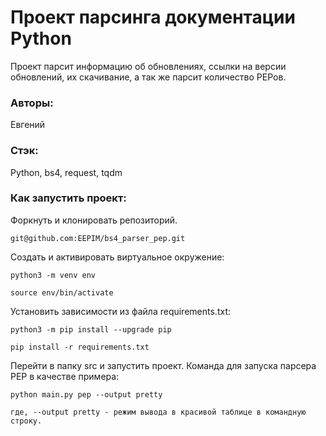 # Проект парсинга документации Python

Проект парсит информацию об обновлениях, ссылки на версии обновлений, их скачивание, а так же парсит количество PEPов.

### Авторы:

Евгений

### Стэк:

Python, bs4, request, tqdm

### Как запустить проект:

Форкнуть и клонировать репозиторий.

```
git@github.com:EEPIM/bs4_parser_pep.git
```

Cоздать и активировать виртуальное окружение:

```
python3 -m venv env
```

```
source env/bin/activate
```

Установить зависимости из файла requirements.txt:

```
python3 -m pip install --upgrade pip
```

```
pip install -r requirements.txt
```

Перейти в папку src и запустить проект. Команда для запуска парсера PEP в качестве примера:

```
python main.py pep --output pretty
```

```
где, --output pretty - режим вывода в красивой таблице в командную строку.
```
